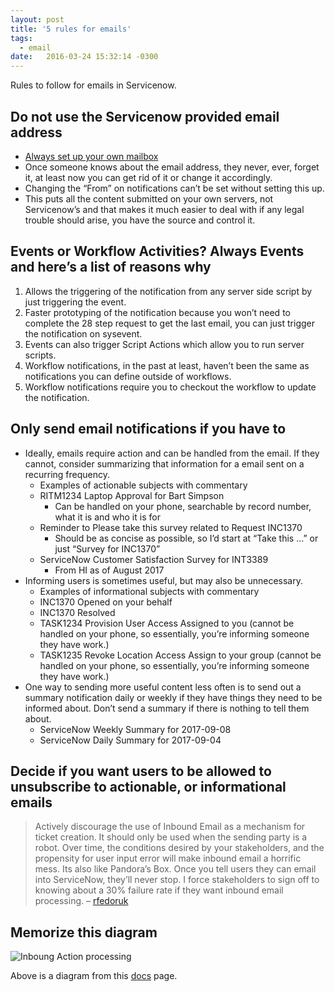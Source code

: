 ```yaml
---
layout: post
title: '5 rules for emails'
tags: 
  - email
date:   2016-03-24 15:32:14 -0300
---
```

Rules to follow for emails in Servicenow.

<!--more-->

## Do not use the Servicenow provided email address

- [Always set up your own mailbox](https://docs.servicenow.com/bundle/jakarta-servicenow-platform/page/administer/reference-pages/concept/c_AlternateEmailConfigurations.html)
- Once someone knows about the email address, they never, ever, forget it, at least now you can get rid of it or change it accordingly.
- Changing the “From” on notifications can’t be set without setting this up.
- This puts all the content submitted on your own servers, not Servicenow’s and that makes it much easier to deal with if any legal trouble should arise, you have the source and control it.

## Events or Workflow Activities?  Always Events and here’s a list of reasons why

1. Allows the triggering of the notification from any server side script by just triggering the event.
1. Faster prototyping of the notification because you won’t need to complete the 28 step request to get the last email, you can just trigger the notification on sysevent.
1. Events can also trigger Script Actions which allow you to run server scripts.
1. Workflow notifications, in the past at least, haven’t been the same as notifications you can define outside of workflows.
1. Workflow notifications require you to checkout the workflow to update the notification.

## Only send email notifications if you have to

- Ideally, emails require action and can be handled from the email.  If they cannot, consider summarizing that information for a email sent on a recurring frequency.
  - Examples of actionable subjects with commentary
  - RITM1234 Laptop Approval for Bart Simpson
    - Can be handled on your phone, searchable by record number, what it is and who it is for
  - Reminder to Please take this survey related to Request INC1370
    - Should be as concise as possible, so I’d start at “Take this …” or just “Survey for INC1370”
  - ServiceNow Customer Satisfaction Survey for INT3389
    - From HI as of August 2017
- Informing users is sometimes useful, but may also be unnecessary.
  - Examples of informational subjects with commentary
  - INC1370 Opened on your behalf
  - INC1370 Resolved
  - TASK1234 Provision User Access Assigned to you (cannot be handled on your phone, so essentially, you’re informing someone they have work.)
  - TASK1235 Revoke Location Access Assign to your group (cannot be handled on your phone, so essentially, you’re informing someone they have work.)
- One way to sending more useful content less often is to send out a summary notification daily or weekly if they have things they need to be informed about.  Don’t send a summary if there is nothing to tell them about.
  - ServiceNow Weekly Summary for 2017-09-08
  - ServiceNow Daily Summary for 2017-09-04

## Decide if you want users to be allowed to unsubscribe to actionable, or informational emails

> Actively discourage the use of Inbound Email as a mechanism for ticket creation.  It should only be used when the sending party is a robot.  Over time, the conditions desired by your stakeholders, and the propensity for user input error will make inbound email a horrific mess.  Its also like Pandora’s Box. Once you tell users they can email into ServiceNow, they’ll never stop.  I force stakeholders to sign off to knowing about a 30% failure rate if they want inbound email processing. – [rfedoruk](https://community.servicenow.com/message/990963#991021)

## Memorize this diagram

![Inboung Action processing](5-rules-for-emails.png)

Above is a diagram from this [docs](https://docs.servicenow.com/bundle/jakarta-servicenow-platform/page/administer/notification/concept/inbound-action-processing.html) page.
